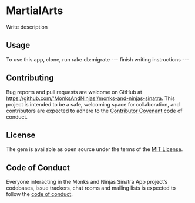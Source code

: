# MartialArts

Write description

## Usage

To use this app, clone, run rake db:migrate --- finish writing instructions ---

## Contributing

Bug reports and pull requests are welcome on GitHub at https://github.com/'MonksAndNinjas'/monks-and-ninjas-sinatra. This project is intended to be a safe, welcoming space for collaboration, and contributors are expected to adhere to the [Contributor Covenant](http://contributor-covenant.org) code of conduct.

## License

The gem is available as open source under the terms of the [MIT License](https://opensource.org/licenses/MIT).

## Code of Conduct

Everyone interacting in the Monks and Ninjas Sinatra App project’s codebases, issue trackers, chat rooms and mailing lists is expected to follow the [code of conduct](https://github.com/'MonksAndNinjas'/martial_arts/blob/master/CODE_OF_CONDUCT.md).
